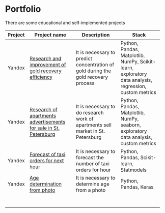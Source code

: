 # Portfolio
There are some educational and self-implemented projects 

| Project | Project name  | Description  | Stack  |
|---|---|---|---|
| Yandex  | [Research and improvement of gold recovery efficiency](https://github.com/AnastasiaSee/Portfolio/blob/main/gold_recovery_yandex/gold%20recovery.ipynb)  | It is necessary to predict concentration of gold during the gold recovery process  | Python, Pandas, Matplotlib, NumPy, Scikit-learn, exploratory data analysis, regression, custom metrics  |
| Yandex  | [Research of apartments advertisements for sale in St. Petersburg](https://github.com/AnastasiaSee/Portfolio/blob/main/Research%20of%20apartments%20advertisements_yandex/Research%20of%20apartments%20advertisements.ipynb)  | It is necessary to do research work of apartments sell market in St. Petersburg| Python, Pandas, Matplotlib, NumPy, seaborn, exploratory data analysis, custom metrics  |
| Yandex  | [Forecast of taxi orders for next hour](https://github.com/AnastasiaSee/Portfolio/blob/main/Forecast%20of%20taxi%20orders_yandex/Forecast%20of%20taxi%20orders.ipynb)   |It is necessary to forecast the number of taxi orders for hour|Python, Pandas, Scikit-learn, Statmodels|
| Yandex  |  [Age determination from photo](https://github.com/AnastasiaSee/Portfolio/blob/main/Determination_of_person_age_by_photo_yandex/Determination_of_person_age_by_photo.ipynb)  | It is necessary to determine age from a photo| Python, Pandas, Keras |
|   |   |   |   |
|   |   |   |   |
|   |   |   |   |
|   |   |   |   |
|   |   |   |   |
|   |   |   |   |
|   |   |   |   |
